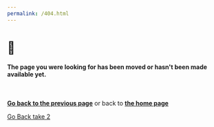 ```yaml
---
permalink: /404.html
---
```


<h1>😬</h1>

#### The page you were looking for has been moved or hasn't been made available yet.
<br>

<a href="javascript:history.back()"><b>Go back to the previous page</b></a> or back to <a href="https://shanna.fyi"><b>the home page</b></a>

<a href="#" onclick="history.go(-1)">Go Back take 2</a>
